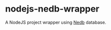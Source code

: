 # nodejs-nedb-wrapper
A NodeJS project wrapper using [Nedb](https://github.com/louischatriot/nedb) database.